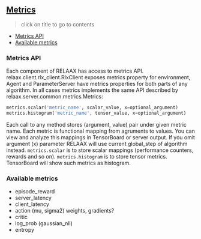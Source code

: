 ## [Metrics](../README.md#contents)
> click on title to go to contents
- [Metrics API](#metrics_api)
- [Available metrics](#available_metrics)

### Metrics API
Each component of RELAAX has access to metrics API. relaax.client.rlx_client.RlxClient exposes metrics property for environment, Agent and ParameterServer have metrics properties for both parts of any algorithm. In all cases metrics implements the same API described by relaax.server.common.metrics.Metrics:

```python
metrics.scalar('metric_name', scalar_value, x=optional_argument)
metrics.histogram('metric_name', tensor_value, x=optional_argument)
```
Each call to any method stores (argument, value) pair under given metric name. Each metric is functional mapping from agruments to values. You can view and analyze this mappings in TensorBoard or server output. If you omit argument (x) parameter RELAAX will use current global_step of algorithm instead.
`metrics.scalar` is to store scalar mappings (performance counters, rewards and so on).
`metrics.histogram` is to store tensor metrics. TensorBoard will show such metrics as histogram.

### Available metrics

- episode_reward
- server_latency
- client_latency
- action (mu, sigma2) weights, gradients?
- critic
- log_prob (gaussian_nll)
- entropy
